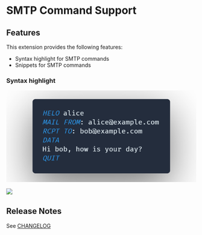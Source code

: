 # SMTP Command Support

## Features

This extension provides the following features:

-   Syntax highlight for SMTP commands
-   Snippets for SMTP commands

### Syntax highlight

![](./docs/usage.png)

![](./docs/demo.gif)

## Release Notes

See [CHANGELOG](./CHANGELOG.md)
